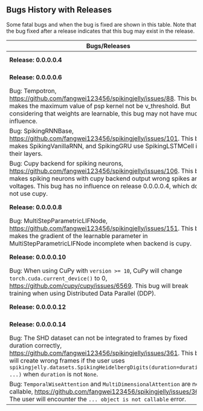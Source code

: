 ## Bugs History with Releases

Some fatal bugs and when the bug is fixed are shown in this table. Note that the bug fixed after a release indicates that this bug may exist in the release.

| Bugs/Releases                                                | Date       |
| ------------------------------------------------------------ | ---------- |
| **Release: 0.0.0.0.4**                                       | 2021-03-25 |
| **Release: 0.0.0.0.6**                                       | 2021-07-03 |
| Bug: Tempotron, https://github.com/fangwei123456/spikingjelly/issues/88. This bug makes the maximum value of  psp kernel not be v_threshold. But considering that weights are learnable, this bug may not have much influence. | 2021-07-17 |
| Bug: SpikingRNNBase, https://github.com/fangwei123456/spikingjelly/issues/101. This bug makes SpikingVanillaRNN, and SpikingGRU use SpikingLSTMCell in their layers. | 2021-08-26 |
| Bug: Cupy backend for spiking neurons, https://github.com/fangwei123456/spikingjelly/issues/106. This bug makes spiking neurons with cupy backend output wrong spikes and voltages. This bug has no influence on release 0.0.0.0.4, which does not use cupy. | 2021-09-16 |
| **Release: 0.0.0.0.8**                                       | 2021-11-21 |
| Bug: MultiStepParametricLIFNode, https://github.com/fangwei123456/spikingjelly/issues/151. This bug makes the gradient of the learnable parameter in MultiStepParametricLIFNode incomplete when backend is cupy. | 2021-12-10 |
| **Release: 0.0.0.0.10**                                      | 2022-03-04 |
| Bug: When using CuPy with `version >= 10`, CuPy will change `torch.cuda.current_device()` to 0, https://github.com/cupy/cupy/issues/6569. This bug will break training when using Distributed Data Parallel (DDP). | 2022-03-22 |
| **Release: 0.0.0.0.12**                                      | 2022-05-01 |
| **Release: 0.0.0.0.14**                                      | 2023-03-20 |
| Bug: The SHD dataset can not be integrated  to frames by fixed duration correctly, https://github.com/fangwei123456/spikingjelly/issues/361. This bug will create wrong frames if the user uses `spikingjelly.datasets.SpikingHeidelbergDigits(duration=duration, ...)` when `duration` is not `None`. | 2023-04-01 |
| Bug: `TemporalWiseAttention` and `MultiDimensionalAttention` are not callable, https://github.com/fangwei123456/spikingjelly/issues/363. The user will encounter the `... object is not callable` error. | 2023-04-01 |

